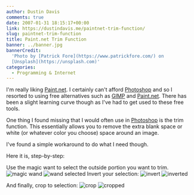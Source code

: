 ```yaml
---
author: Dustin Davis
comments: true
date: 2007-01-31 18:15:17+00:00
link: https://dustindavis.me/paintnet-trim-function/
slug: paintnet-trim-function
title: Paint.net Trim Function
banner: ../banner.jpg
bannerCredit:
  'Photo by [Patrick Fore](https://www.patrickfore.com/) on
  [Unsplash](https://unsplash.com)'
categories:
  - Programming & Internet
---
```


I'm really liking [Paint.net](http://www.getpaint.net). I certainly can't afford
[Photoshop](http://www.amazon.com/gp/redirect.html?ie=UTF8&location=http%3A%2F%2Fwww.amazon.com%2Fs%3Furl%3Dsearch-alias%253Daps%26field-keywords%3Dadobe%2Bphotoshop%26Go.x%3D0%26Go.y%3D0%26Go%3DGo&tag=ipod-zod-20&linkCode=ur2&camp=1789&creative=9325)
and so I resorted to using free alternatives such as
[GIMP](http://www.gimp.org/windows/) and [Paint.net](http://www.getpaint.net).
There has been a slight learning curve though as I've had to get used to these
free tools.

One thing I found missing that I would often use in
[Photoshop](http://www.amazon.com/gp/redirect.html?ie=UTF8&location=http%3A%2F%2Fwww.amazon.com%2Fs%3Furl%3Dsearch-alias%253Daps%26field-keywords%3Dadobe%2Bphotoshop%26Go.x%3D0%26Go.y%3D0%26Go%3DGo&tag=ipod-zod-20&linkCode=ur2&camp=1789&creative=9325)
is the trim function. This essentially allows you to remove the extra blank
space or white (or whatever color you choose) space around an image.

I've found a simple workaround to do what I need though.

Here it is, step-by-step:

<!-- more -->

Use the magic want to select the outside portion you want to trim.
![magic wand](https://dustindavis.me/wp-content/uploads/2007/01/magic-wand.gif)
![wand selected](https://dustindavis.me/wp-content/uploads/2007/01/wand-select.thumbnail.gif)
Invert your selection:
![invert](https://dustindavis.me/wp-content/uploads/2007/01/invert.thumbnail.gif)
![inverted](https://dustindavis.me/wp-content/uploads/2007/01/inverted.thumbnail.gif)

And finally, crop to selection:
![crop](https://dustindavis.me/wp-content/uploads/2007/01/crop.thumbnail.gif)
![cropped](https://dustindavis.me/wp-content/uploads/2007/01/cropped.thumbnail.gif)
